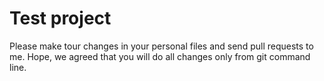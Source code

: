 # Test project

Please make tour changes in your personal files and send pull requests to me.
Hope, we agreed that you will do all changes only from git command line.

